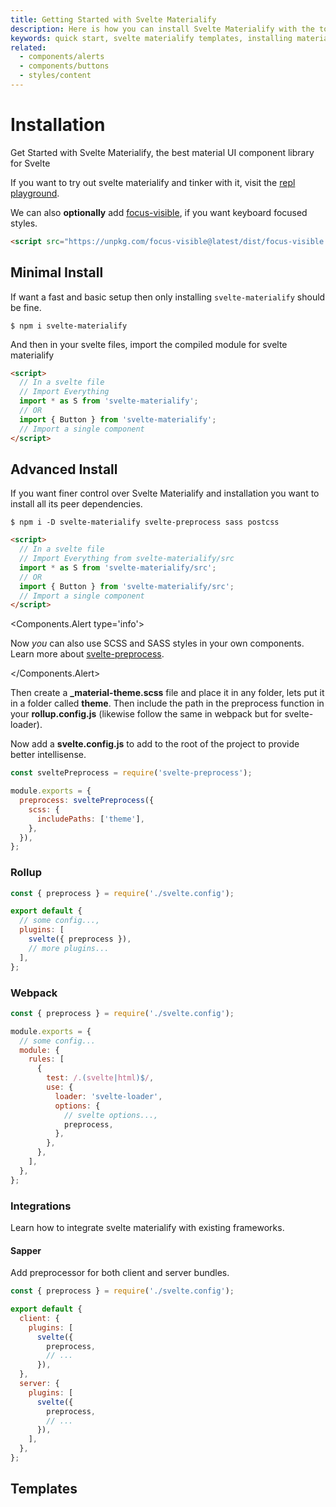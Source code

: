 ```yaml
---
title: Getting Started with Svelte Materialify
description: Here is how you can install Svelte Materialify with the tools and frameworks you love.
keywords: quick start, svelte materialify templates, installing materialify, install svelte materialify
related:
  - components/alerts
  - components/buttons
  - styles/content
---
```


# Installation

Get Started with Svelte Materialify, the best material UI component library for Svelte

If you want to try out svelte materialify and tinker with it, visit the [repl playground](https://svelte.dev/repl/2c55788d8ffd4458bfe9bcb5f58956db).

We can also **optionally** add [focus-visible](https://github.com/WICG/focus-visible), if you want keyboard focused styles.

```html
<script src="https://unpkg.com/focus-visible@latest/dist/focus-visible.min.js"></script>
```

## Minimal Install

If want a fast and basic setup then only installing `svelte-materialify` should be fine.

```shell
$ npm i svelte-materialify
```

And then in your svelte files, import the compiled module for svelte materialify

```html
<script>
  // In a svelte file
  // Import Everything
  import * as S from 'svelte-materialify';
  // OR
  import { Button } from 'svelte-materialify';
  // Import a single component
</script>
```

## Advanced Install

If you want finer control over Svelte Materialify and installation you want to install all its peer dependencies.

```shell
$ npm i -D svelte-materialify svelte-preprocess sass postcss
```

```html
<script>
  // In a svelte file
  // Import Everything from svelte-materialify/src
  import * as S from 'svelte-materialify/src';
  // OR
  import { Button } from 'svelte-materialify/src';
  // Import a single component
</script>
```

<Components.Alert type='info'>

Now _you_ can also use SCSS and SASS styles in your own components. Learn more about [svelte-preprocess](https://github.com/sveltejs/svelte-preprocess/blob/master/docs/usage.md).

</Components.Alert>

Then create a **\_material-theme.scss** file and place it in any folder, lets put it in a folder called **theme**. Then include the path in the preprocess function in your **rollup.config.js** (likewise follow the same in webpack but for svelte-loader).

Now add a **svelte.config.js** to add to the root of the project to provide better intellisense.

```js
const sveltePreprocess = require('svelte-preprocess');

module.exports = {
  preprocess: sveltePreprocess({
    scss: {
      includePaths: ['theme'],
    },
  }),
};
```

### Rollup

```js
const { preprocess } = require('./svelte.config');

export default {
  // some config...,
  plugins: [
    svelte({ preprocess }),
    // more plugins...
  ],
};
```

### Webpack

```js
const { preprocess } = require('./svelte.config');

module.exports = {
  // some config...
  module: {
    rules: [
      {
        test: /.(svelte|html)$/,
        use: {
          loader: 'svelte-loader',
          options: {
            // svelte options...,
            preprocess,
          },
        },
      },
    ],
  },
};
```

### Integrations

Learn how to integrate svelte materialify with existing frameworks.

#### Sapper

Add preprocessor for both client and server bundles.

```js
const { preprocess } = require('./svelte.config');

export default {
  client: {
    plugins: [
      svelte({
        preprocess,
        // ...
      }),
  },
  server: {
    plugins: [
      svelte({
        preprocess,
        // ...
      }),
    ],
  },
};
```

## Templates
